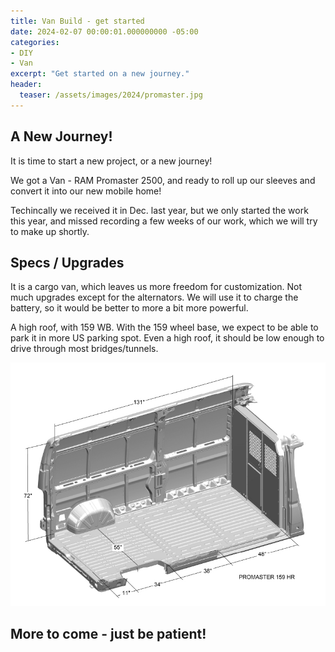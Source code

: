 ```yaml
---
title: Van Build - get started
date: 2024-02-07 00:00:01.000000000 -05:00
categories:
- DIY
- Van
excerpt: "Get started on a new journey."
header:
  teaser: /assets/images/2024/promaster.jpg 
---
```


## A New Journey!
It is time to start a new project, or a new journey!

We got a Van - RAM Promaster 2500, and ready to roll up our sleeves and convert it into our new mobile home! 

Techincally we received it in Dec. last year, but we only started the work this year, and missed recording a few weeks of our work, which we will try to make up shortly.

## Specs / Upgrades

It is a cargo van, which leaves us more freedom for customization. Not much upgrades except for the alternators. We will use it to charge the battery, so it would be better to more a bit more powerful.

A high roof, with 159 WB. With the 159 wheel base, we expect to be able to park it in more US parking spot. Even a high roof, it should be low enough to drive through most bridges/tunnels.

![Dimension](/assets/images/2024/promaster_dim.png)


## More to come - just be patient!

